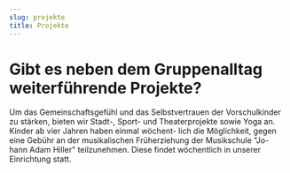 ```yaml
---
slug: projekte
title: Projekte
---
```

# Gibt es neben dem Gruppenalltag weiterführende Projekte?

Um das Gemeinschaftsgefühl und das Selbstvertrauen der Vorschulkinder zu stärken, bieten wir
Stadt-, Sport- und Theaterprojekte sowie Yoga an. Kinder ab vier Jahren haben einmal wöchent-
lich die Möglichkeit, gegen eine Gebühr an der musikalischen Früherziehung der Musikschule "Jo-
hann Adam Hiller" teilzunehmen. Diese findet wöchentlich in unserer Einrichtung statt.
